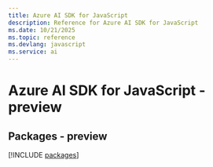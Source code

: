 ```yaml
---
title: Azure AI SDK for JavaScript
description: Reference for Azure AI SDK for JavaScript
ms.date: 10/21/2025
ms.topic: reference
ms.devlang: javascript
ms.service: ai
---
```

# Azure AI SDK for JavaScript - preview
## Packages - preview
[!INCLUDE [packages](ai-index.md)]